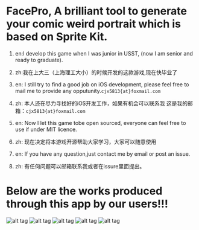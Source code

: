 # FacePro, A brilliant tool to generate your comic weird portrait which is based on Sprite Kit.

1. en:I develop this game when I was junior in USST, (now I am senior and ready to graduate).

1. zh:我在上大三（上海理工大小）的时候开发的这款游戏,现在快毕业了

2. en: I still try to find a good job on iOS development, please feel free to mail me to provide any opputunity.`cjx5813{at}foxmail.com`

2. zh: 本人还在尽力寻找好的iOS开发工作，如果有机会可以联系我 这是我的邮箱：`cjx5813{at}foxmail.com`

3. en: Now I let this game tobe open sourced, everyone can feel free to use if under MIT licence.

3. zh: 现在决定将本游戏开源帮助大家学习，大家可以随意使用

4. en: If you have any question,just contact me by email or post an issue.
4. zh: 有任何问题可以邮箱联系我或者在issure里面提出。

# Below are the works produced through this app by our users!!!

![alt tag](https://is1-ssl.mzstatic.com/image/thumb/Purple3/v4/0a/b7/d1/0ab7d1cc-01ad-6145-eb38-7c4e04bac6eb/pr_source.jpg/500x500bb.jpg)
![alt tag](https://is1-ssl.mzstatic.com/image/thumb/Purple1/v4/d2/3c/49/d23c49cf-4265-7824-ba44-dfc04f85c363/pr_source.jpg/500x500bb.jpg)
![alt tag](https://is1-ssl.mzstatic.com/image/thumb/Purple2/v4/2c/66/73/2c667335-c6e1-7e0d-d03c-9d3f7033e381/pr_source.jpg/500x500bb.jpg)
![alt tag](https://is1-ssl.mzstatic.com/image/thumb/Purple1/v4/9b/49/bf/9b49bff3-96c8-b8cb-9666-af4b720dcd98/pr_source.jpg/500x500bb.jpg)
![alt tag](https://is1-ssl.mzstatic.com/image/thumb/Purple1/v4/5c/c4/7b/5cc47b2a-44b8-4da7-72c1-4926e297f27e/pr_source.jpg/500x500bb.jpg)
